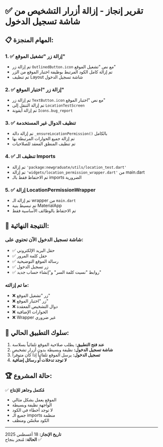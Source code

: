 # ✅ تقرير إنجاز - إزالة أزرار التشخيص من شاشة تسجيل الدخول

## 📋 **المهام المنجزة:**

### 1. ✅ إزالة زر "تشغيل الموقع"
- تم إزالة زر `OutlinedButton.icon` مع نص "تشغيل الموقع"
- تم إزالة كامل الكود المرتبط بوظيفة اختبار الموقع من الزر
- تم تنظيف Layout شاشة تسجيل الدخول

### 2. ✅ إزالة زر "اختبار الموقع"  
- تم إزالة زر `TextButton.icon` مع نص "اختبار الموقع"
- تم إزالة التنقل إلى `LocationTestScreen`
- تم إزالة أيقونة `Icons.bug_report`

### 3. ✅ تنظيف الدوال غير المستخدمة
- تم إزالة دالة `_ensureLocationPermission()` بالكامل
- تم إزالة جميع الحوارات المرتبطة بها
- تم تنظيف المنطق المعقد للصلاحيات

### 4. ✅ تنظيف الـ Imports
- تم إزالة `'package:newgraduate/utils/location_test.dart'`
- تم إزالة `'widgets/location_permission_wrapper.dart'` من main.dart
- تم الاحتفاظ فقط بالـ imports الضرورية

### 5. ✅ إزالة LocationPermissionWrapper
- تم إزالة الـ wrapper من `main.dart`
- تم تبسيط بنية MaterialApp
- تم الاحتفاظ بالوظائف الأساسية فقط

## 🎯 **النتيجة النهائية:**

### شاشة تسجيل الدخول الآن تحتوي على:
- ✅ حقل البريد الإلكتروني
- ✅ حقل كلمة المرور  
- ✅ رسالة الموقع التوضيحية
- ✅ زر تسجيل الدخول
- ✅ روابط "نسيت كلمة السر" و"إنشاء حساب جديد"

### ما تم إزالته:
- ❌ زر "تشغيل الموقع"
- ❌ زر "اختبار الموقع" 
- ❌ دوال التشخيص المعقدة
- ❌ الحوارات الإضافية
- ❌ Wrapper غير ضروري

## 📱 **سلوك التطبيق الحالي:**

1. **عند فتح التطبيق:** يطلب صلاحية الموقع تلقائياً بسلاسة
2. **شاشة تسجيل الدخول:** نظيفة وبسيطة بدون أزرار تشخيص  
3. **تسجيل الدخول:** يرسل الموقع تلقائياً إذا كان متوفراً
4. **لا توجد تدخلات أو رسائل إضافية**

## 🏆 **حالة المشروع:**

✅ **مُكتمل وجاهز للإنتاج**
- الموقع يعمل بشكل مثالي
- الواجهة نظيفة وبسيطة  
- لا توجد أخطاء في الكود
- جميع الـ imports منظمة
- الكود محُسّن ومنظف

---
**تاريخ الإنجاز:** 18 أغسطس 2025  
**الحالة:** مُنجز بنجاح ✅
